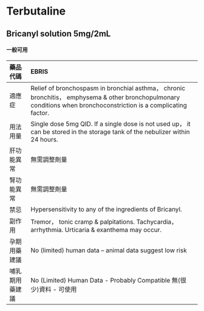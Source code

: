 # Terbutaline

## Bricanyl solution 5mg/2mL

#### 一般可用

| 藥品代碼       | EBRIS                                                                                                                                                              |
|:---------------|:-------------------------------------------------------------------------------------------------------------------------------------------------------------------|
| 適應症         | Relief of bronchospasm in bronchial asthma， chronic bronchitis， emphysema & other bronchopulmonary conditions when bronchoconstriction is a complicating factor. |
| 用法用量       | Single dose 5mg QID. If a single dose is not used up， it can be stored in the storage tank of the nebulizer within 24 hours.                                      |
| 肝功能異常     | 無需調整劑量                                                                                                                                                       |
| 腎功能異常     | 無需調整劑量                                                                                                                                                       |
| 禁忌           | Hypersensitivity to any of the ingredients of Bricanyl.                                                                                                            |
| 副作用         | Tremor， tonic cramp & palpitations. Tachycardia， arrhythmia. Urticaria & exanthema may occur.                                                                    |
| 孕期用藥建議   | No (limited) human data – animal data suggest low risk                                                                                                             |
| 哺乳期用藥建議 | No (Limited) Human Data - Probably Compatible 無(很少)資料 - 可使用                                                                                                |

